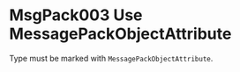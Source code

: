 # MsgPack003 Use MessagePackObjectAttribute

Type must be marked with `MessagePackObjectAttribute`.
